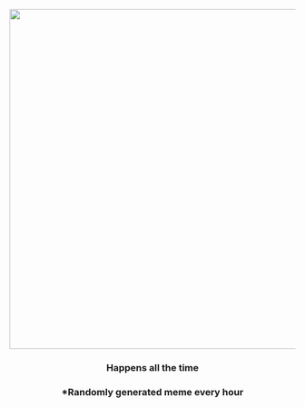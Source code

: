 <p align="center">
        <img src="https://i.redd.it/3bc1enmmx0l81.jpg" width="600" height="600">
        </p>
        <h3 align="center">Happens all the time</h3>
        <h3 align="center">*Randomly generated meme every hour</h3>
    